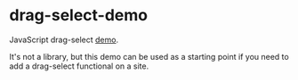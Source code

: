 # drag-select-demo

JavaScript drag-select [demo](https://alttiri.github.io/drag-select-demo/index.html).

It's not a library, but this demo can be used as a starting point if you need to add a drag-select functional on a site.
